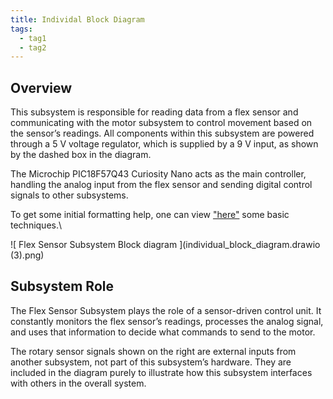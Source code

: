 ```yaml
---
title: Individal Block Diagram
tags:
  - tag1
  - tag2
---
```


## Overview

This subsystem is responsible for reading data from a flex sensor and communicating with the motor subsystem to control movement based on the sensor’s readings. All components within this subsystem are powered through a 5 V voltage regulator, which is supplied by a 9 V input, as shown by the dashed box in the diagram.

The Microchip PIC18F57Q43 Curiosity Nano acts as the main controller, handling the analog input from the flex sensor and sending digital control signals to other subsystems.

To get some initial formatting help, one can view ["here"](https://embedded-systems-design.github.io/EGR304DataSheetTemplate/Appendix/basic-markdown-examples/) some basic techniques.\

![ Flex Sensor Subsystem Block diagram ](individual_block_diagram.drawio (3).png)


## Subsystem Role

The Flex Sensor Subsystem plays the role of a sensor-driven control unit. It constantly monitors the flex sensor’s readings, processes the analog signal, and uses that information to decide what commands to send to the motor.

The rotary sensor signals shown on the right are external inputs from another subsystem, not part of this subsystem’s hardware. They are included in the diagram purely to illustrate how this subsystem interfaces with others in the overall system.


